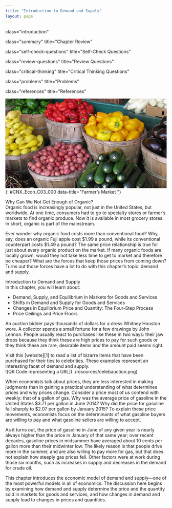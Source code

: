 ```yaml
---
title: "Introduction to Demand and Supply"
layout: page
---
```



<cnx-pi data-type="cnx.flag.introduction"> class="introduction" </cnx-pi>

<cnx-pi data-type="cnx.eoc">class="summary" title="Chapter Review"</cnx-pi>

<cnx-pi data-type="cnx.eoc">class="self-check-questions" title="Self-Check Questions"</cnx-pi>

<cnx-pi data-type="cnx.eoc">class="review-questions" title="Review Questions"</cnx-pi>

<cnx-pi data-type="cnx.eoc">class="critical-thinking" title="Critical Thinking Questions"</cnx-pi>

<cnx-pi data-type="cnx.eoc">class="problems" title="Problems"</cnx-pi>

<cnx-pi data-type="cnx.eoc">class="references" title="References"</cnx-pi>

 ![This is a photograph of various organic vegetables in baskets at a farmer\'s market.](../resources/CNX_Econ_C03_000.jpg "Organic vegetables and fruits that are grown and sold within a specific geographical region should, in theory, cost less than conventional produce because the transportation costs are less. That is not, however, usually the case. (Credit: modification of work by Natalie Maynor/Flickr Creative Commons)"){: #CNX_Econ_C03_000 data-title="Farmer&#x2019;s Market "}

<div data-type="note" class="economics bringhome" markdown="1">
<div data-type="title">
Why Can We Not Get Enough of Organic?
</div>
Organic food is increasingly popular, not just in the United States, but worldwide. At one time, consumers had to go to specialty stores or farmer’s markets to find organic produce. Now it is available in most grocery stores. In short, organic is part of the mainstream.

Ever wonder why organic food costs more than conventional food? Why, say, does an organic Fuji apple cost $1.99 a pound, while its conventional counterpart costs $1.49 a pound? The same price relationship is true for just about every organic product on the market. If many organic foods are locally grown, would they not take less time to get to market and therefore be cheaper? What are the forces that keep those prices from coming down? Turns out those forces have a lot to do with this chapter’s topic: demand and supply.

</div>

<div data-type="note" class="economics chapter-objectives" markdown="1">
<div data-type="title">
Introduction to Demand and Supply
</div>
In this chapter, you will learn about:

* Demand, Supply, and Equilibrium in Markets for Goods and Services
* Shifts in Demand and Supply for Goods and Services
* Changes in Equilibrium Price and Quantity: The Four-Step Process
* Price Ceilings and Price Floors

</div>

An auction bidder pays thousands of dollars for a dress Whitney Houston wore. A collector spends a small fortune for a few drawings by John Lennon. People usually react to purchases like these in two ways: their jaw drops because they think these are high prices to pay for such goods or they think these are rare, desirable items and the amount paid seems right.

<div data-type="note" class="economics linkup" markdown="1">
Visit this [website][1] to read a list of bizarre items that have been purchased for their ties to celebrities. These examples represent an interesting facet of demand and supply.

<div data-type="media" data-alt="QR Code representing a URL">
![QR Code representing a URL](../resources/celebauction.png)
</div>
</div>

When economists talk about prices, they are less interested in making judgments than in gaining a practical understanding of what determines prices and why prices change. Consider a price most of us contend with weekly: that of a gallon of gas. Why was the average price of gasoline in the United States $3.71 per gallon in June 2014? Why did the price for gasoline fall sharply to $2.07 per gallon by January 2015? To explain these price movements, economists focus on the determinants of what gasoline buyers are willing to pay and what gasoline sellers are willing to accept.

As it turns out, the price of gasoline in June of any given year is nearly always higher than the price in January of that same year; over recent decades, gasoline prices in midsummer have averaged about 10 cents per gallon more than their midwinter low. The likely reason is that people drive more in the summer, and are also willing to pay more for gas, but that does not explain how steeply gas prices fell. Other factors were at work during those six months, such as increases in supply and decreases in the demand for crude oil.

This chapter introduces the economic model of demand and supply—one of the most powerful models in all of economics. The discussion here begins by examining how demand and supply determine the price and the quantity sold in markets for goods and services, and how changes in demand and supply lead to changes in prices and quantities.



[1]: http://openstaxcollege.org/l/celebauction

